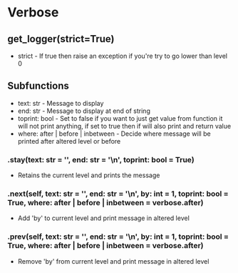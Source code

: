 # Verbose

## get_logger(strict=True)

- strict - If true then raise an exception if you're try to go lower than level 0

## Subfunctions

- text: str - Message to display
- end: str - Message to display at end of string
- toprint: bool - Set to false if you want to just get value from function it will not print anything, if set to true then if will also print and return value
- where: after | before | inbetween - Decide where message will be printed after altered level or before

### .stay(text: str = '', end: str = '\n', toprint: bool = True)

- Retains the current level and prints the message

### .next(self, text: str = '', end: str = '\n', by: int = 1, toprint: bool = True, where: after | before | inbetween = verbose.after)

- Add 'by' to current level and print message in altered level

### .prev(self, text: str = '', end: str = '\n', by: int = 1, toprint: bool = True, where: after | before | inbetween = verbose.after)

- Remove 'by' from current level and print message in altered level
  